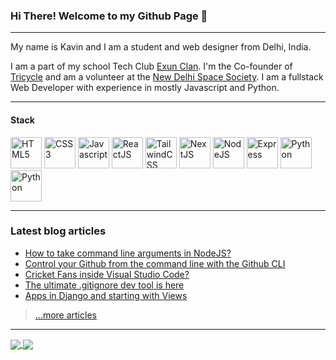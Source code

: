 ### Hi There! Welcome to my Github Page :wave:

---

My name is Kavin and I am a student and web designer from Delhi, India.

I am a part of my school Tech Club [Exun Clan](https://exunclan.com). I'm the Co-founder of [Tricycle](https://tricycle.life) and am a volunteer at the [New Delhi Space Society](https://new-delhi-space-society.github.io). I am a fullstack Web Developer with experience in mostly Javascript and Python.

---
#### Stack
<img src="https://cdn.worldvectorlogo.com/logos/html5.svg" alt="HTML5" width="50" height="50" /> <img src="https://cdn.worldvectorlogo.com/logos/css3.svg" alt="CSS3" width="50" height="50" /> <img src="https://cdn.worldvectorlogo.com/logos/javascript.svg" alt="Javascript" width="50" height="50" /> <img src="https://cdn.worldvectorlogo.com/logos/react-2.svg" alt="ReactJS" width="50" height="50" /> <img src="https://cdn.worldvectorlogo.com/logos/tailwindcss.svg" alt="TailwindCSS" width="50" height="50" /> <img src="https://cdn.worldvectorlogo.com/logos/next-js.svg" alt="NextJS" width="50" height="50" /> <img src="https://cdn.worldvectorlogo.com/logos/nodejs-icon.svg" alt="NodeJS" width="50" height="50" /> <img src="https://cdn.worldvectorlogo.com/logos/express-109.svg" alt="Express" width="50" height="50" /> <img src="https://cdn.worldvectorlogo.com/logos/python-5.svg" alt="Python" width="50" height="50" /> <img src="https://cdn.worldvectorlogo.com/logos/django.svg" alt="Python" width="50" height="50" /> 

---

### Latest blog articles

<!-- BLOG-POST-LIST:START -->
- [How to take command line arguments in NodeJS?](https://livecode247.com/how-to-take-command-line-arguments-in-nodejs)
- [Control your Github from the command line with the Github CLI](https://livecode247.com/control-your-github-from-the-command-line-with-the-github-cli)
- [Cricket Fans inside Visual Studio Code?](https://livecode247.com/cricket-fans-inside-visual-studio-code)
- [The ultimate .gitignore dev tool is here](https://livecode247.com/the-ultimate-gitignore-dev-tool-is-here)
- [Apps in Django and starting with Views](https://livecode247.com/apps-in-django-and-starting-with-views)
<!-- BLOG-POST-LIST:END -->

> [...more articles](https://livecode247.com)

---

<a href="https://github.com/anuraghazra/github-readme-stats">
  <img align="center" src="https://github-readme-stats.vercel.app/api?username=kavin25&show_icons=true&theme=dracula" />
</a>
<a href="https://github.com/anuraghazra/github-readme-stats">
  <img align="center" src="https://github-readme-stats.vercel.app/api/top-langs/?username=kavin25&theme=dracula" />
</a>

